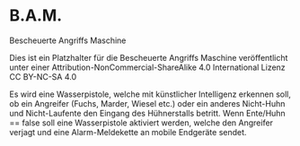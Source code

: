 # B.A.M.
Bescheuerte Angriffs Maschine

Dies ist ein Platzhalter für die Bescheuerte Angriffs Maschine veröffentlicht unter einer Attribution-NonCommercial-ShareAlike 4.0 International Lizenz CC BY-NC-SA 4.0

Es wird eine Wasserpistole, welche mit künstlicher Intelligenz erkennen soll, ob ein Angreifer (Fuchs, Marder, Wiesel etc.) oder ein anderes Nicht-Huhn und Nicht-Laufente den Eingang des Hühnerstalls betritt. Wenn Ente/Huhn == false soll eine Wasserpistole aktiviert werden, welche den Angreifer verjagt und eine Alarm-Meldekette an mobile Endgeräte sendet.
